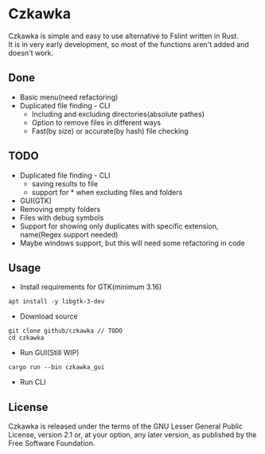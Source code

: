 # Czkawka
Czkawka is simple and easy to use alternative to Fslint written in Rust.  
It is in very early development, so most of the functions aren't added and doesn't work.  


## Done
- Basic menu(need refactoring)
- Duplicated file finding - CLI
  - Including and excluding directories(absolute pathes)
  - Option to remove files in different ways
  - Fast(by size) or accurate(by hash) file checking

## TODO
- Duplicated file finding - CLI
  - saving results to file
  - support for * when excluding files and folders
- GUI(GTK)
- Removing empty folders
- Files with debug symbols
- Support for showing only duplicates with specific extension, name(Regex support needed)
- Maybe windows support, but this will need some refactoring in code

## Usage
- Install requirements for GTK(minimum 3.16)
```
apt install -y libgtk-3-dev
```
- Download source
```
git clone github/czkawka // TODO
cd czkawka
```
- Run GUI(Still WIP)
```
cargo run --bin czkawka_gui
```
- Run CLI



## License
Czkawka is released under the terms of the GNU Lesser General Public License, version 2.1 or, at your option, any later version, as published by the Free Software Foundation. 